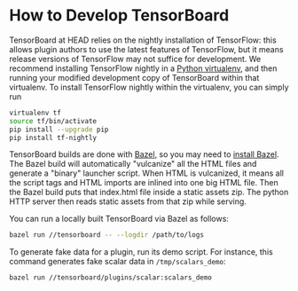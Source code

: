 # How to Develop TensorBoard

TensorBoard at HEAD relies on the nightly installation of TensorFlow: this allows plugin authors to use the latest features of TensorFlow, but it means release versions of TensorFlow may not suffice for development. We recommend installing TensorFlow nightly in a [Python virtualenv](https://virtualenv.pypa.io), and then running your modified development copy of TensorBoard within that virtualenv. To install TensorFlow nightly within the virtualenv, you can simply run

```sh
virtualenv tf
source tf/bin/activate
pip install --upgrade pip
pip install tf-nightly
```

TensorBoard builds are done with [Bazel](https://bazel.build), so you may need to [install Bazel](https://docs.bazel.build/versions/master/install.html). The Bazel build will automatically "vulcanize" all the HTML files and generate a "binary" launcher script. When HTML is vulcanized, it means all the script tags and HTML imports are inlined into one big HTML file. Then the Bazel build puts that index.html file inside a static assets zip. The python HTTP server then reads static assets from that zip while serving.

You can run a locally built TensorBoard via Bazel as follows:

```sh
bazel run //tensorboard -- --logdir /path/to/logs
```

To generate fake data for a plugin, run its demo script. For instance, this command generates fake scalar data in `/tmp/scalars_demo`:

```sh
bazel run //tensorboard/plugins/scalar:scalars_demo
```
